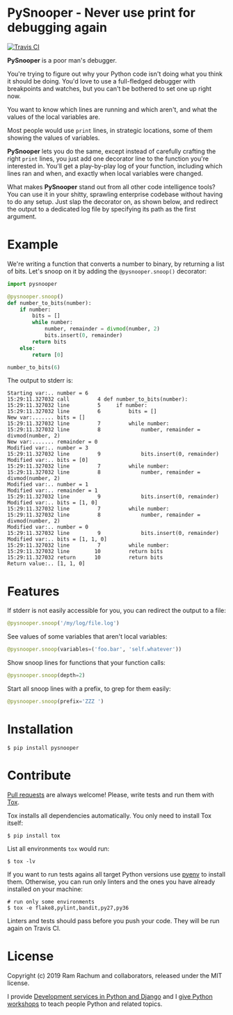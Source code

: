 # PySnooper - Never use print for debugging again #

[![Travis CI](https://img.shields.io/travis/cool-RR/PySnooper/master.svg)](https://travis-ci.org/cool-RR/PySnooper)

**PySnooper** is a poor man's debugger.

You're trying to figure out why your Python code isn't doing what you think it should be doing. You'd love to use a full-fledged debugger with breakpoints and watches, but you can't be bothered to set one up right now.

You want to know which lines are running and which aren't, and what the values of the local variables are.

Most people would use `print` lines, in strategic locations, some of them showing the values of variables.

**PySnooper** lets you do the same, except instead of carefully crafting the right `print` lines, you just add one decorator line to the function you're interested in. You'll get a play-by-play log of your function, including which lines ran and   when, and exactly when local variables were changed.

What makes **PySnooper** stand out from all other code intelligence tools? You can use it in your shitty, sprawling enterprise codebase without having to do any setup. Just slap the decorator on, as shown below, and redirect the output to a dedicated log file by specifying its path as the first argument.

# Example #

We're writing a function that converts a number to binary, by returning a list of bits. Let's snoop on it by adding the `@pysnooper.snoop()` decorator:

```python
import pysnooper

@pysnooper.snoop()
def number_to_bits(number):
    if number:
        bits = []
        while number:
            number, remainder = divmod(number, 2)
            bits.insert(0, remainder)
        return bits
    else:
        return [0]

number_to_bits(6)
```
The output to stderr is:

```
Starting var:.. number = 6
15:29:11.327032 call         4 def number_to_bits(number):
15:29:11.327032 line         5     if number:
15:29:11.327032 line         6         bits = []
New var:....... bits = []
15:29:11.327032 line         7         while number:
15:29:11.327032 line         8             number, remainder = divmod(number, 2)
New var:....... remainder = 0
Modified var:.. number = 3
15:29:11.327032 line         9             bits.insert(0, remainder)
Modified var:.. bits = [0]
15:29:11.327032 line         7         while number:
15:29:11.327032 line         8             number, remainder = divmod(number, 2)
Modified var:.. number = 1
Modified var:.. remainder = 1
15:29:11.327032 line         9             bits.insert(0, remainder)
Modified var:.. bits = [1, 0]
15:29:11.327032 line         7         while number:
15:29:11.327032 line         8             number, remainder = divmod(number, 2)
Modified var:.. number = 0
15:29:11.327032 line         9             bits.insert(0, remainder)
Modified var:.. bits = [1, 1, 0]
15:29:11.327032 line         7         while number:
15:29:11.327032 line        10         return bits
15:29:11.327032 return      10         return bits
Return value:.. [1, 1, 0]
```

# Features #

If stderr is not easily accessible for you, you can redirect the output to a file:

```python
@pysnooper.snoop('/my/log/file.log')
```

See values of some variables that aren't local variables:

```python
@pysnooper.snoop(variables=('foo.bar', 'self.whatever'))
```

Show snoop lines for functions that your function calls:

```python
@pysnooper.snoop(depth=2)
```

Start all snoop lines with a prefix, to grep for them easily:

```python
@pysnooper.snoop(prefix='ZZZ ')
```

# Installation #

```console
$ pip install pysnooper
```

# Contribute #

[Pull requests](https://github.com/cool-RR/PySnooper/pulls) are always welcome!
Please, write tests and run them with [Tox](https://tox.readthedocs.io/).

Tox installs all dependencies automatically. You only need to install Tox itself:

```console
$ pip install tox
```

List all environments `tox` would run:

```console
$ tox -lv
```

If you want to run tests agains all target Python versions use [pyenv](
https://github.com/pyenv/pyenv) to install them. Otherwise, you can run
only linters and the ones you have already installed on your machine:

```console
# run only some environments
$ tox -e flake8,pylint,bandit,py27,py36
```

Linters and tests should pass before you push your code. They will be run again on Travis CI.

# License #

Copyright (c) 2019 Ram Rachum and collaborators, released under the MIT license.

I provide [Development services in Python and Django](https://chipmunkdev.com
) and I [give Python workshops](http://pythonworkshops.co/) to teach people
Python and related topics.
